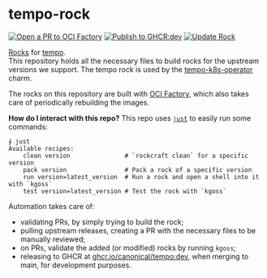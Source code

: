 # tempo-rock

[![Open a PR to OCI Factory](https://github.com/canonical/tempo-rock/actions/workflows/rock-release-oci-factory.yaml/badge.svg)](https://github.com/canonical/tempo-rock/actions/workflows/rock-release-oci-factory.yaml)
[![Publish to GHCR:dev](https://github.com/canonical/tempo-rock/actions/workflows/rock-release-dev.yaml/badge.svg)](https://github.com/canonical/tempo-rock/actions/workflows/rock-release-dev.yaml)
[![Update Rock](https://github.com/canonical/tempo-rock/actions/workflows/rock-update.yaml/badge.svg)](https://github.com/canonical/tempo-rock/actions/workflows/rock-update.yaml)

[Rocks](https://canonical-rockcraft.readthedocs-hosted.com/en/latest/) for [tempo](https://grafana.com/oss/tempo/).  
This repository holds all the necessary files to build rocks for the upstream versions we support. The tempo rock is used by the [tempo-k8s-operator](https://github.com/canonical/tempo-k8s-operator) charm.

The rocks on this repository are built with [OCI Factory](https://github.com/canonical/oci-factory/), which also takes care of periodically rebuilding the images.

**How do I interact with this repo?** This repo uses [`just`](https://github.com/casey/just) to easily run some commands:
```
∮ just
Available recipes:
    clean version               # `rockcraft clean` for a specific version
    pack version                # Pack a rock of a specific version
    run version=latest_version  # Run a rock and open a shell into it with `kgoss`
    test version=latest_version # Test the rock with `kgoss`
```

Automation takes care of:
* validating PRs, by simply trying to build the rock;
* pulling upstream releases, creating a PR with the necessary files to be manually reviewed;
* on PRs, validate the added (or modified) rocks by running `kgoss`;
* releasing to GHCR at [ghcr.io/canonical/tempo:dev](https://ghcr.io/canonical/tempo:dev), when merging to main, for development purposes.
